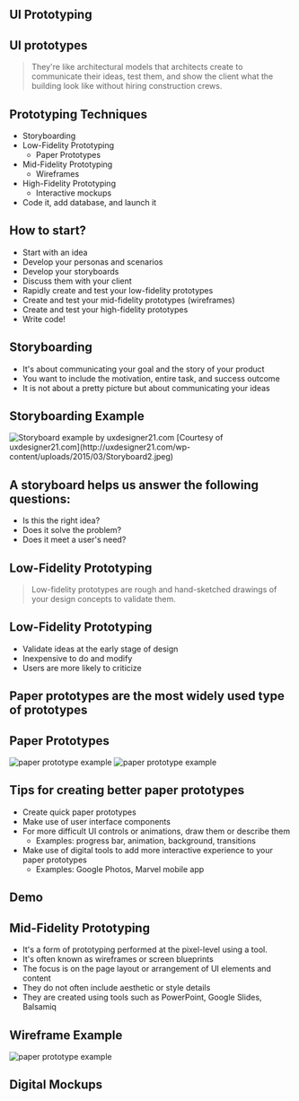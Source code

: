 ## UI Prototyping


## UI prototypes

> They're like architectural models that architects create to communicate their ideas, test them, and show the client what the building look like without hiring construction crews.


## Prototyping Techniques
- Storyboarding
- Low-Fidelity Prototyping
  - Paper Prototypes
- Mid-Fidelity Prototyping
  - Wireframes
- High-Fidelity Prototyping
  - Interactive mockups
- Code it, add database, and launch it


## How to start?
- Start with an idea
- Develop your personas and scenarios
- Develop your storyboards
- Discuss them with your client
- Rapidly create and test your low-fidelity prototypes
- Create and test your mid-fidelity prototypes (wireframes)
- Create and test your high-fidelity prototypes
- Write code!


## Storyboarding
- It's about communicating your goal and the story of your product
- You want to include the motivation, entire task, and success outcome
- It is not about a pretty picture but about communicating your ideas


## Storyboarding Example

<img src="./images/Storyboard.jpeg" alt="Storyboard example by uxdesigner21.com" style="max-height: 25%;"/>
[Courtesy of uxdesigner21.com](http://uxdesigner21.com/wp-content/uploads/2015/03/Storyboard2.jpeg)


## A storyboard helps us answer the following questions:
- Is this the right idea?
- Does it solve the problem?
- Does it meet a user's need?


## Low-Fidelity Prototyping

> Low-fidelity prototypes are rough and hand-sketched drawings of your design concepts to validate them.


## Low-Fidelity Prototyping
- Validate ideas at the early stage of design
- Inexpensive to do and modify
- Users are more likely to criticize


## Paper prototypes are the most widely used type of prototypes


## Paper Prototypes

![paper prototype example](./images/paper_prototype_1.jpg)
![paper prototype example](./images/paper_prototype_2.jpg)


## Tips for creating better paper prototypes
- Create quick paper prototypes
- Make use of user interface components
- For more difficult UI controls or animations, draw them or describe them
  - Examples: progress bar, animation, background, transitions
- Make use of digital tools to add more interactive experience to your paper prototypes
  - Examples: Google Photos, Marvel mobile app


## Demo


## Mid-Fidelity Prototyping
- It's a form of prototyping performed at the pixel-level using a tool.
- It's often known as wireframes or screen blueprints
- The focus is on the page layout or arrangement of UI elements and content
- They do not often include aesthetic or style details
- They are created using tools such as PowerPoint, Google Slides, Balsamiq


## Wireframe Example
![paper prototype example](./images/wireframing.png)


## Digital Mockups